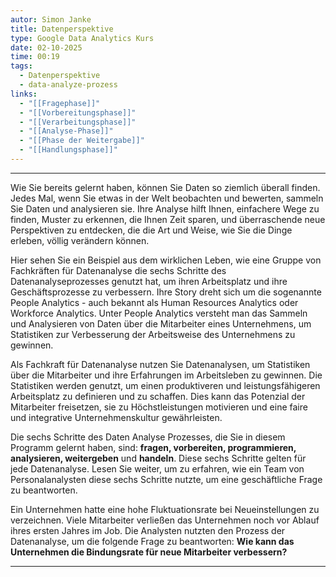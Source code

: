 ```yaml
---
autor: Simon Janke
title: Datenperspektive
type: Google Data Analytics Kurs
date: 02-10-2025
time: 00:19
tags:
  - Datenperspektive
  - data-analyze-prozess
links:
  - "[[Fragephase]]"
  - "[[Vorbereitungsphase]]"
  - "[[Verarbeitungsphase]]"
  - "[[Analyse-Phase]]"
  - "[[Phase der Weitergabe]]"
  - "[[Handlungsphase]]"
---
```

---

Wie Sie bereits gelernt haben, können Sie Daten so ziemlich überall finden.
Jedes Mal, wenn Sie etwas in der Welt beobachten und bewerten, sammeln Sie
Daten und analysieren sie. Ihre Analyse hilft Ihnen, einfachere Wege zu finden,
Muster zu erkennen, die Ihnen Zeit sparen, und überraschende neue Perspektiven
zu entdecken, die die Art und Weise, wie Sie die Dinge erleben, völlig
verändern können.

Hier sehen Sie ein Beispiel aus dem wirklichen Leben, wie eine Gruppe von
Fachkräften für Datenanalyse die sechs Schritte des Datenanalyseprozesses
genutzt hat, um ihren Arbeitsplatz und ihre Geschäftsprozesse zu verbessern.
Ihre Story dreht sich um die sogenannte People Analytics - auch bekannt als
Human Resources Analytics oder Workforce Analytics. Unter People Analytics
versteht man das Sammeln und Analysieren von Daten über die Mitarbeiter eines
Unternehmens, um Statistiken zur Verbesserung der Arbeitsweise des Unternehmens
zu gewinnen.

Als Fachkraft für Datenanalyse nutzen Sie Datenanalysen, um Statistiken über
die Mitarbeiter und ihre Erfahrungen im Arbeitsleben zu gewinnen. Die
Statistiken werden genutzt, um einen produktiveren und leistungsfähigeren
Arbeitsplatz zu definieren und zu schaffen. Dies kann das Potenzial der
Mitarbeiter freisetzen, sie zu Höchstleistungen motivieren und eine faire und
integrative Unternehmenskultur gewährleisten.

Die sechs Schritte des Daten Analyse Prozesses, die Sie in diesem Programm
gelernt haben, sind: **fragen, vorbereiten, programmieren, analysieren,
weitergeben** und **handeln**. Diese sechs Schritte gelten für jede
Datenanalyse. Lesen Sie weiter, um zu erfahren, wie ein Team von
Personalanalysten diese sechs Schritte nutzte, um eine geschäftliche Frage zu
beantworten.

Ein Unternehmen hatte eine hohe Fluktuationsrate bei Neueinstellungen zu
verzeichnen. Viele Mitarbeiter verließen das Unternehmen noch vor Ablauf ihres
ersten Jahres im Job. Die Analysten nutzten den Prozess der Datenanalyse, um
die folgende Frage zu beantworten: **Wie kann das Unternehmen die Bindungsrate
für neue Mitarbeiter verbessern?**

---
